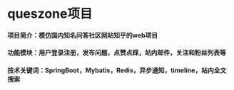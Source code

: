 # queszone项目
#### 项目简介：模仿国内知名问答社区网站知乎的web项目
#### 功能模块：用户登录注册，发布问题，点赞点踩，站内邮件，关注和粉丝列表等
#### 技术关键词：SpringBoot，Mybatis，Redis，异步通知，timeline，站内全文搜索
